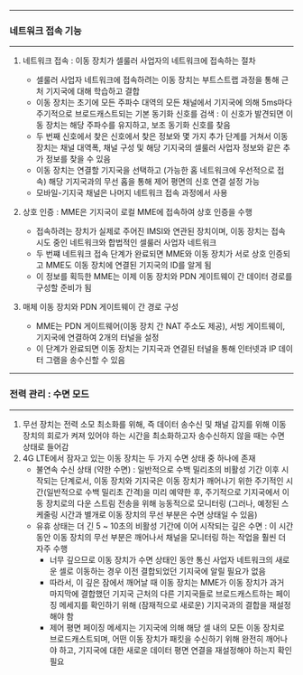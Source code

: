 -----
### 네트워크 접속 기능
-----
1. 네트워크 접속 : 이동 장치가 셀룰러 사업자의 네트워크에 접속하는 절차
   - 셀룰러 사업자 네트워크에 접속하려는 이동 장치는 부트스트랩 과정을 통해 근처 기지국에 대해 학습하고 결합
   - 이동 장치는 초기에 모든 주파수 대역의 모든 채널에서 기지국에 의해 5ms마다 주기적으로 브로드캐스트되는 기본 동기화 신호를 검색 : 이 신호가 발견되면 이동 장치는 해당 주파수를 유지하고, 보조 동기화 신호를 찾음
   - 두 번째 신호에서 찾은 신호에서 찾은 정보와 몇 가지 추가 단계를 거쳐서 이동 장치는 채널 대역폭, 채널 구성 및 해당 기지국의 셀룰러 사업자 정보와 같은 추가 정보를 찾을 수 있음
   - 이동 장치는 연결할 기지국을 선택하고 (가능한 홈 네트워크에 우선적으로 접속) 해당 기지국과의 무선 홉을 통해 제어 평면의 신호 연결 설정 가능
   - 모바일-기지국 채널은 나머지 네트워크 접속 과정에서 사용

2. 상호 인증 : MME은 기지국이 로컬 MME에 접속하여 상호 인증을 수행
   - 접속하려는 장치가 실제로 주어진 IMSI와 연관된 장치이며, 이동 장치는 접속 시도 중인 네트워크와 합법적인 셀룰러 사업자 네트워크
   - 두 번쨰 네트워크 접속 단계가 완료되면 MME와 이동 장치가 서로 상호 인증되고 MME도 이동 장치에 연결된 기지국의 ID를 알게 됨
   - 이 정보를 획득한 MME는 이제 이동 장치와 PDN 게이트웨이 간 데이터 경로를 구성할 준비가 됨

3. 매체 이동 장치와 PDN 게이트웨이 간 경로 구성
   - MME는 PDN 게이트웨어(이동 장치 간 NAT 주소도 제공), 서빙 게이트웨이, 기지국에 연결하여 2개의 터널을 설정
   - 이 단계가 완료되면 이동 장치는 기지국과 연결된 터널을 통해 인터넷과 IP 데이터 그램을 송수신할 수 있음

-----
### 전력 관리 : 수면 모드
-----
1. 무선 장치는 전력 소모 최소화를 위해, 즉 데이터 송수신 및 채널 감지를 위해 이동 장치의 회로가 켜져 있어야 하는 시간을 최소화하고자 송수신하지 않을 때는 수면 상태로 들어감
2. 4G LTE에서 잠자고 있는 이동 장치는 두 가지 수면 상태 중 하나에 존재
   - 불연속 수신 상태 (약한 수면) : 일반적으로 수백 밀리초의 비활성 기간 이후 시작되는 단계로서, 이동 장치와 기지국은 이동 장치가 깨어나기 위한 주기적인 시간(일반적으로 수백 밀리초 간격)을 미리 예약한 후, 주기적으로 기지국에서 이동 장치로의 다운 스트림 전송을 위해 능동적으로 모니터링 (그러나, 예정된 스케줄링 시간과 별개로 이동 장치의 무선 부분은 수면 상태일 수 있음)
   - 유휴 상태는 더 긴 5 ~ 10초의 비활성 기간에 이어 시작되는 깊은 수면 : 이 시간 동안 이동 장치의 무선 부분은 깨어나서 채널을 모니터링 하는 작업을 훨씬 더 자주 수행
      + 너무 깊으므로 이동 장치가 수면 상태인 동안 통신 사업자 네트워크의 새로운 셀로 이동하는 경우 이전 결합되었던 기지국에 알릴 필요가 없음
      + 따라서, 이 깊은 잠에서 깨어날 때 이동 장치는 MME가 이동 장치가 과거 마지막에 결합했던 기지국 근처의 다른 기지국들로 브로드캐스트하는 페이징 메세지를 확인하기 위해 (잠재적으로 새로운) 기지국과의 결합을 재설정해야 함
      + 제어 평면 페이징 메세지는 기지국에 의해 해당 셀 내의 모든 이동 장치로 브로드캐스트되며, 어떤 이동 장치가 패킷을 수신하기 위해 완전히 깨어나야 하고, 기지국에 대한 새로운 데이터 평면 연결을 재설정해야 하는지 확인 필요
